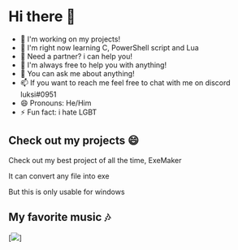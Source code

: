 # Hi there 👋

- 🔭 I'm working on my projects!
- 🌱 I'm right now learning C, PowerShell script and Lua
- 👯 Need a partner? i can help you!
- 🤔 I'm always free to help you with anything!
- 💬 You can ask me about anything!
- 📫 If you want to reach me feel free to chat with me on discord luksi#0951
- 😄 Pronouns: He/Him
- ⚡ Fun fact: i hate LGBT

## Check out my projects 😄

Check out my best project of all the time, ExeMaker

It can convert any file into exe

But this is only usable for windows

## My favorite music 🎶

[<img src="https://music.youtube.com/watch?v=Emil-26wm-M&feature=share">]
